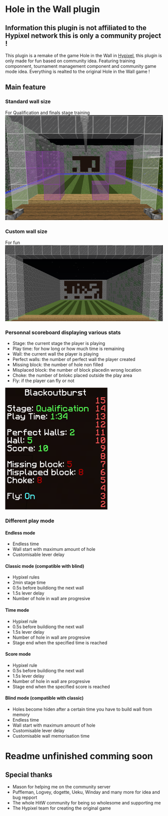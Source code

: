 # Hole in the Wall plugin

## Information this plugin is not affiliated to the Hypixel network this is only a community project !

This plugin is a remake of the game Hole in the Wall in [Hypixel](https://hypixel.net),
this plugin is only made for fun based on community idea. Featuring training componnent, tournament management component and community game mode idea.
Everything is realted to the original Hole in the Wall game !

## Main feature

### Standard wall size
For Qualification and finals stage training
![stdsize](/readme/stdsize.PNG)

### Custom wall size
For fun
![custom](/readme/customsize.PNG)

### Personnal scoreboard displaying various stats
* Stage: the current stage the player is playing
* Play time: for how long or how much time is remaining
* Wall: the current wall the player is playing
* Perfect walls: the number of perfect wall the player created
* Missing block: the number of hole non filled
* Misplaced block: the number of block placedin wrong location
* Choke: the number of bnlokc placed outside the play area
* Fly: if the player can fly or not

![scoreboard](/readme/scoreboard.PNG)

### Different play mode

#### Endless mode 
- Endless time
- Wall start with maximum amount of hole
- Customisable lever delay

#### Classic mode (compatible with blind)
- Hypixel rules
- 2min stage time
- 0.5s before buildiong the next wall
- 1.5s lever delay
- Number of hole in wall are progresive

#### Time mode
- Hypixel rule
- 0.5s before buildiong the next wall
- 1.5s lever delay
- Number of hole in wall are progresive
- Stage end when the specified time is reached

#### Score mode
- Hypixel rule
- 0.5s before buildiong the next wall
- 1.5s lever delay
- Number of hole in wall are progresive
- Stage end when the specified score is reached

#### Blind mode (compatible with classic)
- Holes become hiden after a certain time you have to build wall from memory
- Endless time
- Wall start with maximum amount of hole
- Customisable lever delay
- Customisable wall memorisation time


# Readme unfinished comming soon

## Special thanks
* Mason for helping me on the community server
* Puffleman, Logvey, dogette, Ueku, Winday and many more for idea and bug repport
* The whole HitW community for being so wholesome and supporting me
* The Hypixel team for creating the original game
